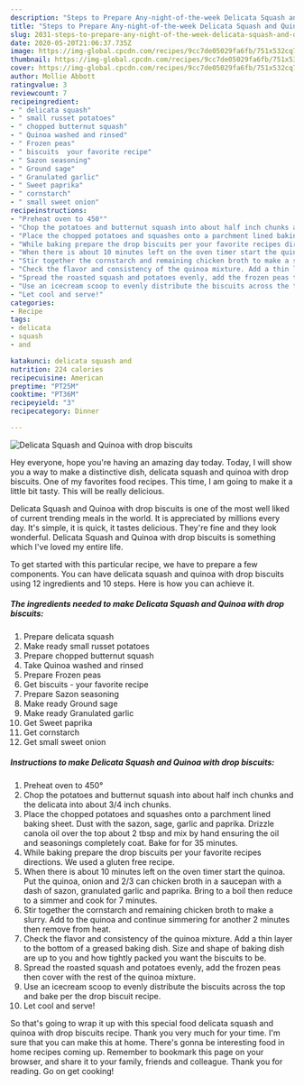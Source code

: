 ```yaml
---
description: "Steps to Prepare Any-night-of-the-week Delicata Squash and Quinoa with drop biscuits"
title: "Steps to Prepare Any-night-of-the-week Delicata Squash and Quinoa with drop biscuits"
slug: 2031-steps-to-prepare-any-night-of-the-week-delicata-squash-and-quinoa-with-drop-biscuits
date: 2020-05-20T21:06:37.735Z
image: https://img-global.cpcdn.com/recipes/9cc7de05029fa6fb/751x532cq70/delicata-squash-and-quinoa-with-drop-biscuits-recipe-main-photo.jpg
thumbnail: https://img-global.cpcdn.com/recipes/9cc7de05029fa6fb/751x532cq70/delicata-squash-and-quinoa-with-drop-biscuits-recipe-main-photo.jpg
cover: https://img-global.cpcdn.com/recipes/9cc7de05029fa6fb/751x532cq70/delicata-squash-and-quinoa-with-drop-biscuits-recipe-main-photo.jpg
author: Mollie Abbott
ratingvalue: 3
reviewcount: 7
recipeingredient:
- " delicata squash"
- " small russet potatoes"
- " chopped butternut squash"
- " Quinoa washed and rinsed"
- " Frozen peas"
- " biscuits  your favorite recipe"
- " Sazon seasoning"
- " Ground sage"
- " Granulated garlic"
- " Sweet paprika"
- " cornstarch"
- " small sweet onion"
recipeinstructions:
- "Preheat oven to 450°"
- "Chop the potatoes and butternut squash into about half inch chunks and the delicata into about 3/4 inch chunks."
- "Place the chopped potatoes and squashes onto a parchment lined baking sheet. Dust with the sazon, sage, garlic and paprika. Drizzle canola oil over the top about 2 tbsp and mix by hand ensuring the oil and seasonings completely coat. Bake for for 35 minutes."
- "While baking prepare the drop biscuits per your favorite recipes directions. We used a gluten free recipe."
- "When there is about 10 minutes left on the oven timer start the quinoa. Put the quinoa, onion and 2/3 can chicken broth in a saucepan with a dash of sazon, granulated garlic and paprika. Bring to a boil then reduce to a simmer and cook for 7 minutes."
- "Stir together the cornstarch and remaining chicken broth to make a slurry. Add to the quinoa and continue simmering for another 2 minutes then remove from heat."
- "Check the flavor and consistency of the quinoa mixture. Add a thin layer to the bottom of a greased baking dish. Size and shape of baking dish are up to you and how tightly packed you want the biscuits to be."
- "Spread the roasted squash and potatoes evenly, add the frozen peas then cover with the rest of the quinoa mixture."
- "Use an icecream scoop to evenly distribute the biscuits across the top and bake per the drop biscuit recipe."
- "Let cool and serve!"
categories:
- Recipe
tags:
- delicata
- squash
- and

katakunci: delicata squash and 
nutrition: 224 calories
recipecuisine: American
preptime: "PT25M"
cooktime: "PT36M"
recipeyield: "3"
recipecategory: Dinner

---
```



![Delicata Squash and Quinoa with drop biscuits](https://img-global.cpcdn.com/recipes/9cc7de05029fa6fb/751x532cq70/delicata-squash-and-quinoa-with-drop-biscuits-recipe-main-photo.jpg)

Hey everyone, hope you're having an amazing day today. Today, I will show you a way to make a distinctive dish, delicata squash and quinoa with drop biscuits. One of my favorites food recipes. This time, I am going to make it a little bit tasty. This will be really delicious.



Delicata Squash and Quinoa with drop biscuits is one of the most well liked of current trending meals in the world. It is appreciated by millions every day. It's simple, it is quick, it tastes delicious. They're fine and they look wonderful. Delicata Squash and Quinoa with drop biscuits is something which I've loved my entire life.


To get started with this particular recipe, we have to prepare a few components. You can have delicata squash and quinoa with drop biscuits using 12 ingredients and 10 steps. Here is how you can achieve it.

<!--inarticleads1-->

##### The ingredients needed to make Delicata Squash and Quinoa with drop biscuits:

1. Prepare  delicata squash
1. Make ready  small russet potatoes
1. Prepare  chopped butternut squash
1. Take  Quinoa washed and rinsed
1. Prepare  Frozen peas
1. Get  biscuits - your favorite recipe
1. Prepare  Sazon seasoning
1. Make ready  Ground sage
1. Make ready  Granulated garlic
1. Get  Sweet paprika
1. Get  cornstarch
1. Get  small sweet onion




<!--inarticleads2-->

##### Instructions to make Delicata Squash and Quinoa with drop biscuits:

1. Preheat oven to 450°
1. Chop the potatoes and butternut squash into about half inch chunks and the delicata into about 3/4 inch chunks.
1. Place the chopped potatoes and squashes onto a parchment lined baking sheet. Dust with the sazon, sage, garlic and paprika. Drizzle canola oil over the top about 2 tbsp and mix by hand ensuring the oil and seasonings completely coat. Bake for for 35 minutes.
1. While baking prepare the drop biscuits per your favorite recipes directions. We used a gluten free recipe.
1. When there is about 10 minutes left on the oven timer start the quinoa. Put the quinoa, onion and 2/3 can chicken broth in a saucepan with a dash of sazon, granulated garlic and paprika. Bring to a boil then reduce to a simmer and cook for 7 minutes.
1. Stir together the cornstarch and remaining chicken broth to make a slurry. Add to the quinoa and continue simmering for another 2 minutes then remove from heat.
1. Check the flavor and consistency of the quinoa mixture. Add a thin layer to the bottom of a greased baking dish. Size and shape of baking dish are up to you and how tightly packed you want the biscuits to be.
1. Spread the roasted squash and potatoes evenly, add the frozen peas then cover with the rest of the quinoa mixture.
1. Use an icecream scoop to evenly distribute the biscuits across the top and bake per the drop biscuit recipe.
1. Let cool and serve!




So that's going to wrap it up with this special food delicata squash and quinoa with drop biscuits recipe. Thank you very much for your time. I'm sure that you can make this at home. There's gonna be interesting food in home recipes coming up. Remember to bookmark this page on your browser, and share it to your family, friends and colleague. Thank you for reading. Go on get cooking!
